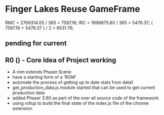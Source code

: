 # Finger Lakes Reuse GameFrame

RMC = 2769314.05 / 365 = 7587.16;
IRC = 1998875.80 / 365 = 5476.37;
( 7587.16 + 5476.37 ) / 2 = 6531.76;

## pending for current


## R0 () - Core Idea of Project working
* A rom extends Phaser.Scene
* have a starting form of a 'ROM'
* automate the process of getting up to date stats from data1
* get\_production\_data.js module started that can be used to get current production data
* added Phaser 3.90 as part of the over all source code of the framework
* using rollup to build the final state of the index.js file of the chrome extension


